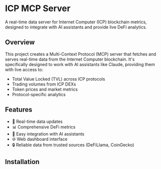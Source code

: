# ICP MCP Server

A real-time data server for Internet Computer (ICP) blockchain metrics, designed to integrate with AI assistants and provide live DeFi analytics.

## Overview

This project creates a Multi-Context Protocol (MCP) server that fetches and serves real-time data from the Internet Computer blockchain. It's specifically designed to work with AI assistants like Claude, providing them with live access to:

- Total Value Locked (TVL) across ICP protocols
- Trading volumes from ICP DEXs
- Token prices and market metrics
- Protocol-specific analytics

## Features

- 🔄 Real-time data updates
- 📊 Comprehensive DeFi metrics
- 🔌 Easy integration with AI assistants
- 🌐 Web dashboard interface
- 🔒 Reliable data from trusted sources (DeFiLlama, CoinGecko)

## Installation
